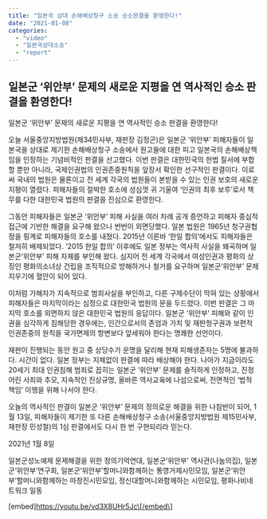 ```yaml
---
title: "일본국 상대 손해배상청구 소송 승소판결을 환영한다!"
date: "2021-01-08"
categories: 
  - "video"
  - "일본국상대소송"
  - "report"
---
```


## **일본군 ‘위안부’ 문제의 새로운 지평을 연 역사적인 승소 판결을 환영한다!**

일본군 ‘위안부’ 문제의 새로운 지평을 연 역사적인 승소 판결을 환영한다!

오늘 서울중앙지방법원(제34민사부, 재판장 김정곤)은 일본군 ‘위안부’ 피해자들이 일본국을 상대로 제기한 손해배상청구 소송에서 원고들에 대한 피고 일본국의 손해배상책임을 인정하는 기념비적인 판결을 선고했다. 이번 판결은 대한민국의 헌법 질서에 부합할 뿐만 아니라, 국제인권법의 인권존중원칙을 앞장서 확인한 선구적인 판결이다. 이로써 국내의 법원은 물론이고 전 세계 각국의 법원들이 본받을 수 있는 인권 보호의 새로운 지평이 열렸다. 피해자들의 절박한 호소에 성심껏 귀 기울여 ‘인권의 최후 보루’로서 책무를 다한 대한민국 법원의 판결을 진심으로 환영한다.

그동안 피해자들은 일본군 ‘위안부’ 피해 사실을 여러 차례 공개 증언하고 피해자 중심적 접근에 기반한 해결을 요구해 왔으나 번번이 외면당했다. 일본 법원은 1965년 청구권협정을 핑계로 피해자들의 호소를 내쳤다. 2015년 이른바 ‘한일 합의’에서도 피해자들은 철저히 배제되었다. ‘2015 한일 합의’ 이후에도 일본 정부는 역사적 사실을 왜곡하며 일본군‘위안부’ 피해 자체를 부인해 왔다. 심지어 전 세계 각국에서 여성인권과 평화의 상징인 평화의소녀상 건립을 조직적으로 방해하거나 철거를 요구하며 일본군‘위안부’ 문제 지우기에 혈안이 되어 있다.

이처럼 가해자가 지속적으로 범죄사실을 부인하고, 다른 구제수단이 막혀 있는 상황에서 피해자들은 마지막이라는 심정으로 대한민국 법원의 문을 두드렸다. 이번 판결은 그 마지막 호소를 외면하지 않은 대한민국 법원의 응답이다. 일본군 ‘위안부’ 피해와 같이 인권을 심각하게 침해당한 경우에는, 인간으로서의 존엄과 가치 및 재판청구권과 보편적 인권존중의 원칙을 국가면제의 항변보다 앞세워야 한다는 명쾌한 선언이다.

재판이 진행되는 동안 원고 중 상당수가 운명을 달리해 현재 피해생존자는 5명에 불과하다. 시간이 없다. 일본 정부는 지체없이 판결에 따라 배상해야 한다. 나아가 지금이라도 20세기 최대 인권침해 범죄로 꼽히는 일본군 ‘위안부’ 문제를 솔직하게 인정하고, 진정어린 사죄와 추모, 지속적인 진상규명, 올바른 역사교육에 나섬으로써, 전면적인 ‘법적 책임’ 이행을 위해 나서야 한다.

오늘의 역사적인 판결이 일본군 ‘위안부’ 문제의 정의로운 해결을 위한 나침반이 되어, 1월 13일, 피해자들이 제기한 또 다른 손해배상청구 소송(서울중앙지방법원 제15민사부, 재판장 민성철)의 1심 판결에서도 다시 한 번 구현되리라 믿는다.

2021년 1월 8일

일본군성노예제 문제해결을 위한 정의기억연대, 일본군‘위안부’ 역사관(나눔의집), 일본군‘위안부’연구회, 일본군‘위안부’할머니와함께하는 통영거제시민모임, 일본군‘위안부’할머니와함께하는 마창진시민모임, 정신대할머니와함께하는 시민모임, 평화나비네트워크 일동

\[embed\]https://youtu.be/vd3X8UHr5Jc\[/embed\]
